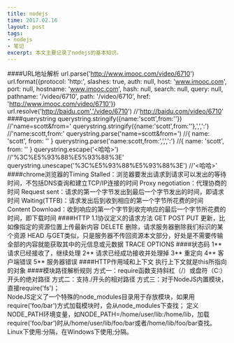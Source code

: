 ```yaml
---
title: nodejs
time: 2017.02.16
layout: post
tags:
- nodejs
- 笔记
excerpt: 本文主要记录了nodejs的基本知识。
---
```


####URL地址解析
	url.parse('http://www.imooc.com/video/6710')
	url.format({protocol: 'http:',
	                   slashes: true,
	                   auth: null,
	                   host: 'www.imooc.com',
	                   port: null,
	                   hostname: 'www.imooc.com',
	                   hash: null,
	                   search: null,
	                   query: null,
	                   pathname: '/video/6710',
	                   path: '/video/6710',
	                   href: 'http://www.imooc.com/video/6710'})
	url.resolve('http://baidu.com','/video/6710')                //'http://baidu.com/video/6710'
####querystring
	querystring.stringify({name:'scott',from:''})                   //'name=scott&from='
	querystring.stringify({name:'scott',from:''},',',':')           //'name:scott,from:'
	querystring.parse('name=scott&from=')                     //{ name: 'scott', from: '' }
	querystring.parse('name:scott,from:',',',':')                    //{ name: 'scott', from: '' }
	querystring.escape('<哈哈>')                                        //'%3C%E5%93%88%E5%93%88%3E'
	querystring.unescape('%3C%E5%93%88%E5%93%88%3E')        //'<哈哈>'
####chrome浏览器的Timing
	Stalled：浏览器要发出请求到请求可以发出的等待时间，不包括DNS查询和建立TCP/IP连接的时间
	Proxy negotiation：代理协商的时间
	Request sent：请求的第一个字节发出到最后一个字节发出的时间，即请求时间
	Waiting(TTFB)：请求发出后到收到相应的第一个字节所花费的时间
	Content Download：收到响应的第一个字节到收完响应的最后一个字节所花费的时间，即下载时间
####HTTP 1.1协议定义的请求方法
	GET
	POST
	PUT    更新，比如像指定的资源位置上传最新内容
	DELETE     删除，请求服务器删除我们标识的某个资源
	HEAD        与GET类似，只是服务器不传回资源本文部分，好处是不需要传输全部的内容就能获取其中的元信息或元数据
	TRACE
	OPTIONS
####状态码
	1**   请求已经接收了，继续处理
	2**   请求已经成功接收并处理掉
	3**   重定向
	4**   客户端错误
	5**   服务器错误
####HTTP作用域和上下文
执行上下文就是this所指向的对象
####模块路径解析规则
	方式一：require函数支持斜杠（/）或盘符（C:）开头的绝对路径
	方式二：支持./开头的相对路径
	方式三：对于NodeJS内置模块，直接require('fs')；           
           NodeJS定义了一个特殊的node_modules目录用于存放模块，如果用require('foo/bar')方式加载模块时，会从node_modules下查找；
	       定义NODE_PATH环境变量，如NODE_PATH=/home/user/lib:/home/lib，加载
	       require('foo/bar')时从/home/user/lib/foo/bar或者/home/lib/foo/bar查找。Linux下使用:分隔，在Windows下使用;分隔。
